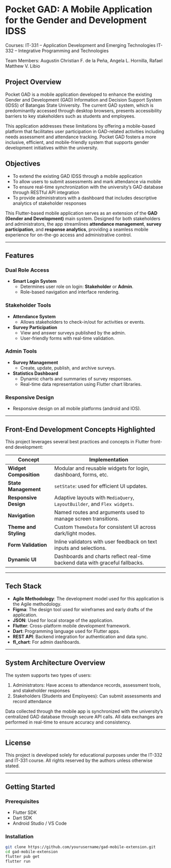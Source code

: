 # Pocket GAD: A Mobile Application for the Gender and Development IDSS 

Courses: 
IT-331 – Application Development and Emerging Technologies
IT-332 – Integrative Programming and Technologies

Team Members: Augustin Christian F. de la Peña, Angela L. Hornilla, Rafael Matthew V. Libio

## Project Overview 

Pocket GAD is a mobile application developed to enhance the existing Gender and Development (GAD) Information and Decision Support System (IDSS) of Batangas State University. 
The current GAD system, which is predominantly accessed through desktop browsers, presents accessibility barriers to key stakeholders such as students and employees.

This application addresses these limitations by offering a mobile-based platform that facilitates user participation in GAD-related activities including needs assessment and attendance tracking.
Pocket GAD fosters a more inclusive, efficient, and mobile-friendly system that supports gender development initiatives within the university.

## Objectives

- To extend the existing GAD IDSS through a mobile application
- To allow users to submit assessments and mark attendance via mobile
- To ensure real-time synchronization with the university’s GAD database through RESTful API integration
- To provide administrators with a dashboard that includes descriptive analytics of stakeholder responses

This Flutter-based mobile application serves as an extension of the **GAD (Gender and Development)** main system. Designed for both stakeholders and administrators, the app streamlines **attendance management**, **survey participation**, and **response analytics**, providing a seamless mobile experience for on-the-go access and administrative control.

---

## Features

### Dual Role Access
- **Smart Login System**  
  - Determines user role on login: **Stakeholder** or **Admin**.
  - Role-based navigation and interface rendering.

### Stakeholder Tools
- **Attendance System**  
  - Allows stakeholders to check-in/out for activities or events.
- **Survey Participation**  
  - View and answer surveys published by the admin.
  - User-friendly forms with real-time validation.

### Admin Tools
- **Survey Management**  
  - Create, update, publish, and archive surveys.
- **Statistics Dashboard**  
  - Dynamic charts and summaries of survey responses.
  - Real-time data representation using Flutter chart libraries.
 
### Responsive Design
- Responsive design on all mobile platforms (android and IOS).

---

## Front-End Development Concepts Highlighted

This project leverages several best practices and concepts in Flutter front-end development:

| Concept | Implementation |
|--------|----------------|
| **Widget Composition** | Modular and reusable widgets for login, dashboard, forms, etc. |
| **State Management** | `setState`: used for efficient UI updates. |
| **Responsive Design** | Adaptive layouts with `MediaQuery`, `LayoutBuilder`, and `Flex widgets`. |
| **Navigation** | Named routes and arguments used to manage screen transitions. |
| **Theme and Styling** | Custom `ThemeData` for consistent UI across dark/light modes. |
| **Form Validation** | Inline validators with user feedback on text inputs and selections. |
| **Dynamic UI** | Dashboards and charts reflect real-time backend data with graceful fallbacks. |

---

## Tech Stack

- **Agile Methodology**: The development model used for this application is the Agile methodology. 
- **Figma**: The design tool used for wireframes and early drafts of the application. 
- **JSON**: Used for local storage of the application.
- **Flutter**: Cross-platform mobile development framework.
- **Dart**: Programming language used for Flutter apps.
- **REST API**: Backend integration for authentication and data sync.
- **fl_chart**: For admin dashboards.

---

## System Architecture Overview
The system supports two types of users:

1. Administrators: Have access to attendance records, assessment tools, and stakeholder responses
2. Stakeholders (Students and Employees): Can submit assessments and record attendance

Data collected through the mobile app is synchronized with the university’s centralized GAD database through secure API calls. All data exchanges are performed in real-time to ensure accuracy and consistency.

---

## License 

This project is developed solely for educational purposes under the IT-332 and IT-331 course. All rights reserved by the authors unless otherwise stated.

---

## Getting Started

### Prerequisites
- Flutter SDK
- Dart SDK
- Android Studio / VS Code

### Installation
```bash
git clone https://github.com/yourusername/gad-mobile-extension.git
cd gad-mobile-extension
flutter pub get
flutter run
